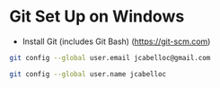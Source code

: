# Git Set Up on Windows

* Install Git (includes Git Bash) (https://git-scm.com)

```bash
git config --global user.email jcabelloc@gmail.com

git config --global user.name jcabelloc
```